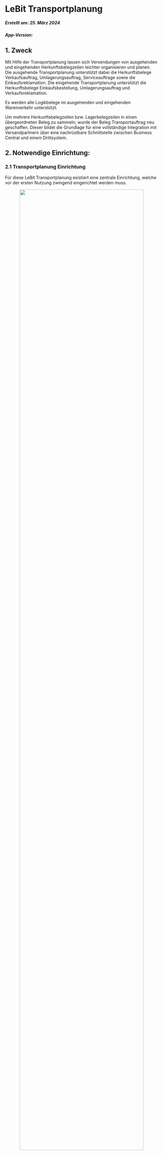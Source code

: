 # LeBit Transportplanung 

##### Erstellt am: 25. März 2024

##### App-Version:


## 1. Zweck

Mit Hilfe der Transportplanung lassen sich Versendungen von ausgehenden
und eingehenden Herkunftsbelegzeilen leichter organisieren und planen.
Die ausgehende Transportplanung unterstützt dabei die Herkunftsbelege
Verkaufsauftrag, Umlagerungsauftrag, Serviceauftrage sowie die
Einkaufsreklamation. Die eingehende Transportplanung unterstützt die
Herkunftsbelege Einkaufsbestellung, Umlagerungsauftrag und
Verkaufsreklamation.

Es werden alle Logikbelege im ausgehenden und eingehenden Warenverkehr
unterstützt.

Um mehrere Herkunftsbelegzeilen bzw. Lagerbelegzeilen in einen
übergeordneten Beleg zu sammeln, wurde der Beleg Transportauftrag neu
geschaffen. Dieser bildet die Grundlage für eine vollständige
Integration mit Versandpartnern über eine nachrüstbare Schnittstelle
zwischen Business Central und einem Drittsystem.

## 2. Notwendige Einrichtung:

### 2.1 Transportplanung Einrichtung

Für diese LeBit Transportplanung existiert eine zentrale Einrichtung,
welche vor der ersten Nutzung zwingend eingerichtet werden muss.

<div style="text-align: center;">
    <img src="../../images/TP/Transport_Planning1.png" alt="" style="width: 90%; height: auto;">
    <figcaption>Abbildung 1: Transportplanung Einrichtung</figcaption>
    <br>
</div>





#### 2.1.1 Register Allgemein ausgehende Transportplanung

| Feldname                                      | Funktion                                                                                                                                                                                                                                            |
|-----------------------------------------------|-----------------------------------------------------------------------------------------------------------------------------------------------------------------------------------------------------------------------------------------------------|
| Automatische Chargenauswahl überspringen      | Einrichtungsmöglichkeit, ob innerhalb der Standardfunktion „Einträge auswählen“ in den „Artikelverfolgungszeilen“ die Standardchargenvorauswahl deaktiviert werden soll. <br> Wert = True: Standardchargenvorauswahl deaktiviert <br> Wert = False: Standardchargenvorauswahl aktiviert (Standardsystemverhalten) |
| Abweichende Warenausgangsmengen erlauben      | Im Standardsystemverhalten ist es nicht möglich, die Warenausgangsmenge zu beeinflussen. Mit dieser Einrichtung sind abweichende Warenausgangsmenge möglich. Achtung: Gilt nur für den Beleg „Warenausgang“. <br> Wert = True: abweichende Warenausgangsmenge erlaubt <br> Wert = False: abweichende Warenausgangsmenge nicht erlaubt (Standardsystemverhalten) |
| Mehrere Warenausgänge erlauben                | Im Standardsystemverhalten ist es nicht möglich, mehrere ungebuchte Warenausgänge anzulegen. Mit dieser Einrichtung ist es möglich mehrere ungebuchte Warenausgänge anlegen. Achtung: Gilt nur für den Beleg „Warenausgang“ <br> Wert = True: mehrere ungebuchte Warenausgänge erlaubt <br> Wert = False: mehrere ungebuchte Warenausgänge nicht erlaubt (Standardsystemverhalten) |
| Lösche teilgelieferten Warenausgang           | Im Standardsystemverhalten werden ungebuchte Warenausgänge erst dann gelöscht, wenn die geplante Menge aller Warenausgangszeilen komplett geliefert wurde. Mit Hilfe dieser Einstellung, werden Warenausgänge nach der ersten Buchung gelöscht. Losgelöst, ob der Warenausgang noch Restmengen hat oder nicht. <br> Wert = True: Warenausgang wird nach der ersten Buchung gelöscht <br> Wert = False: Warenausgang wird erst bei vollständiger Lieferung gelöscht (Standardsystemverhalten) |
| Buchungsdatum Warenausgang                    | Bei Anlage des Warenausgangs wird das Belegdatum sowie das Buchungsdatum des Belegs auf das Erstelldatum gesetzt. Wird nun das Buchungsdatum manuell nicht verändert, ist das Buchungsdatum gleich dem Erstelldatum. Da in gewissen Prozessen ein Vorbereiten von Warenausgängen notwendig ist, ist das Buchungsdatum in der Praxis nicht gleich dem Erstelldatum des Warenausgangs. Mit Hilfe dieser Einrichtung lässt sich die wie folgt einrichten <br> Wert = Standard: Buchungsdatum = Erstelldatum, außer wenn manuell verändert. <br> Wert = Arbeitsdatum: Buchungsdatum ist immer das Arbeitsdatum der tatsächlichen Buchung. Wert im Feld „Buchungsdatum“ ist hierbei irrelevant. |
| WA- zu liefern an Artikelverfolgungszeile anpassen | Ist diese Option aktiviert, so wird aus den in der Artikelverfolgung eingetragenen Zeilen (Chargen/Seriennummern) die Menge errechnet und automatisch in den Warenausgang geschrieben.                                                                 |
| Zu liefernde WA- Standardmenge                | Wert = Leer: Ein neuen Warenausgang wird mit leerer Menge „Zu liefern“ erstellt <br> Wert = Rest: Ein neuer Warenausgang wird mit voller bzw. Restmenge in „Zu liefern“ erstellt                                                                    |
| Warenausgang und Detailzeile automatisch erstellen | Das Feld bestimmt, ob beim Freigeben eines Auftrags, der Warenausgang und die Detailzeile automatisch erstellt wird. <br> Wert = True: beim Freigeben wird der Warenausgang und eine Detailzeile erstellt <br> Wert = False: beim Freigeben wird kein Warenausgang und keine Detailzeile erstellt |


#### 2.1.2 Register Allgemein eingehende Transportplanung

| Feldname                                      | Funktion                                                                                                                                                                                                                                            |
|-----------------------------------------------|-----------------------------------------------------------------------------------------------------------------------------------------------------------------------------------------------------------------------------------------------------|
| Mehrere Wareneingänge zulassen                | Im Standardsystemverhalten ist es nicht möglich, mehrere ungebuchte Warenausgänge anzulegen. Mit dieser Einrichtung ist es möglich mehrere ungebuchte Warenausgänge anlegen. Achtung: Gilt nur für den Beleg „Warenausgang“ <br> Wert = True: mehrere ungebuchte Warenausgänge erlaubt <br> Wert = False: mehrere ungebuchte Warenausgänge nicht erlaubt (Standardsystemverhalten) |
| Abweichende Wareneingangsmenge zulassen       | Im Standardsystemverhalten ist es nicht möglich, die Warenausgangsmenge zu beeinflussen. Mit dieser Einrichtung sind abweichende Warenausgangsmenge möglich. Achtung: Gilt nur für den Beleg „Warenausgang“. <br> Wert = True: abweichende Warenausgangsmenge erlaubt <br> Wert = False: abweichende Warenausgangsmenge nicht erlaubt (Standardsystemverhalten) |
| Wareneingang und Detailzeile automatisch erstellen | Das Feld bestimmt, ob beim Freigeben eines Auftrags, der Warenausgang und die Detailzeile automatisch erstellt wird. <br> Wert = True: beim Freigeben wird der Warenausgang und eine Detailzeile erstellt <br> Wert = False: beim Freigeben wird kein Warenausgang und keine Detailzeile erstellt |


#### 2.1.3 Register Transportbestellung

| Feldname                               | Funktion                                                                                                                                                                                                                           |
|----------------------------------------|------------------------------------------------------------------------------------------------------------------------------------------------------------------------------------------------------------------------------------|
| Standard Transportbestellung Zu-/Abschlag | Hier wird die Standard Transportbestellungsart eingefügt, die für Zu- und Abschläge genutzt wird.                                                                                                                                   |
| Transportbestellung Menge              | Gibt an, wie oft die Transportbestellung geschehen soll. <br> Wert = 1: die Menge der Transportbestellung, die erstellt wird, beträgt immer eins <br> Wert = WA-Menge: die Menge der Transportbestellung, die erstellt werden, ist flexibel und richtet sich nach der Warenausgangsmenge |


#### 2.1.4 Register Ausgehende Transportbedarfe aktivieren

In diesem Register ist es möglich, einzurichten für welche
Herkunftsbelegarten die ausgehenden Transportbedarfe verwendet werden
sollen. Wenn für eine Belegart das Feld auf den Wert „true" gesetzt,
werden für die jeweilige Belegart ab diesem Zeitpunkt beim Freigeben des
Herkunftsbeleges die Transportbedarfe angelegt.

#### 2.1.5 Register Eingehende Transportbedarfe aktivieren

Hier ist es möglich, einzurichten für welche Herkunftsbelegarten die
eingehenden Transportbedarfe verwendet werden sollen. Wenn für eine
Belegart das Feld auf den Wert „true" gesetzt, werden für die jeweilige
Belegart ab diesem Zeitpunkt beim Freigeben des Herkunftsbeleges die
Transportbedarfe angelegt.

#### 2.1.6 Register Styles

In diesem Register wird der Stil festgelegt, für die offenen sowie den
gebuchten Zeilen. Dadurch lassen sich die Transportbedarfe optisch
besser unterscheiden. Bei Auswahl des Stils, wird dieser innerhalb des
Feldes angezeigt, so dass der Nutzer eine Vorschau des Stiles bekommt.

#### 2.1.7 Register Nummernserie

Hinterlegung der Nummernserie für den neuen Beleg Transportauftrag. Die
Nummernserie muss vorher innerhalb des Systems eingerichtet werden.

### 2.2 Nachtragereport "Erstelle Transportbedarfe"

In den LeBit Transportplanung Einrichtung ist es möglich rückwirkend
Transportbedarfe, für bereits freigegebene Dokumente, zu erstellen. Das
Dokument muss freigegeben sein und die Kategorie muss in der LeBit
Transportplanung Einrichtung aktiviert sein.

<div style="text-align: center;">
    <img src="../../images/TP/Transport_Planning2.png" alt="" style="width: 90%; height: auto;">
    <figcaption>Abbildung 2: Aktionen -> Erstelle Ausgehende Transportbedarfe</figcaption>
    <br>
</div>



Innerhalb des Reports ist es möglich noch weitere Filterungen
hinzufügen, um den Nachtragereport weiter einzuschränken.

<div style="text-align: center;">
    <img src="../../images/TP/Transport_Planning3.png" alt="" style="width: 90%; height: auto;">
    <figcaption>Abbildung 3: Funktion "Erstelle Ausgehende Transportbedarfe"</figcaption>
    <br>
</div>




### 2.3 Berichtsauswahl - Transportplanung

Das Produkt bringt ein Einrichtungsmöglichkeit für die folgenden Reports
mit:

Transportauftrag

Übernahmebescheinigung

Frachtbrief

Diese Berichtsauswahl kann über die Suche innerhalb des Systems
aufgerufen werden.

<div style="text-align: center;">
    <img src="../../images/TP/Transport_Planning4.png" alt="" style="width: 90%; height: auto;">
    <figcaption>Abbildung 4: Berichtsauswahl - Transportplanung</figcaption>
    <br>
</div>




### 2.4 Lagermitarbeiter

Im Standard ist es über die Lagermitarbeiter gesteuert, welche Lagerorte
und deren Logistikbelege durch welche Nutzer genutzt bzw. bedienen
werden dürfen. Um dem Standard hier zu folgen, müssen die Benutzer,
welche die Transportplanung nutzen sollen, für die entsprechenden
Lagerorte als Lagermitarbeiter eingerichtet sein.

### 2.5 Zuordnung Zusteller und Kontakt -- Kreditor

In der Tabelle der Zusteller wurde ein neues Feld geschaffen, in welchem
zu einem Zusteller ein Unternehmenskontakt zugewiesen werden kann.

Wenn dieser Unternehmenskontakt einem Kreditor zugewiesen wird, wird
dieser im Transportauftrag aus dem Zustellercode gefüllt.

## 3. Funktionsbeschreibung

### 3.1 Transportbedarfe

Die ausgehenden und eingehenden Transportbedarfe sammeln die
verschiedenen Herkunftsbelege und deren Logistikbelege. Die
Transportbedarfe sind in Master- und Detailzeile unterteilt. Die
Masterzeilen sind ein Abbild der Herkunftsbelegzeilen, so hat jede
Herkunftsbelegzeile genau eine Masterzeile.

<div style="text-align: center;">
    <img src="../../images/TP/Transport_Planning5.png" alt="" style="width: 90%; height: auto;">
    <figcaption>Abbildung 5: Ausgehende Transportbedarfe</figcaption>
    <br>
</div>




<div style="text-align: center;">
    <img src="../../images/TP/Transport_Planning6.png" alt="" style="width: 90%; height: auto;">
    <figcaption>Abbildung 6: Eingehende Transportbedarfe</figcaption>
    <br>
</div>




Es werden nur die Herkunftsbelegzeilen beachtet, zu denen in der
Einrichtung die Option bei „Transportbedarfe aktivieren" gleich „True"
ist.

Diese Transportbedarfszeilen werden beim Freigeben des Herkunftsbeleges
angelegt. Wird ein Herkunftsbeleg, mit bestehenden Transportbedarfen,
aus dem Status „Freigegeben" wieder zurückgesetzt, bleibt die
Transportbedarfszeile innerhalb der Transportbedarf stehen. Es erfolgt
eine Hervorhebung. Die Art der Hervorhebung wird in der
„Transportplanung Einrichtung" unter dem Punkt „Stil offene Zeilen"
festgelegt.

Innerhalb der Masterzeilen werden verschiedene Informationen aus den
Herkunftsbelegzeilen angezeigt. Eine tatsächliche Änderung der
Herkunftsinformationen ist bis auf wenige Ausnahmen nicht gestattet.

Die Detailzeilen entstehen unterhalb der Masterzeilen und sind immer mit
der Masterzeile verbunden. Die Detailzeilen bilden entsprechende
Lagerbelege ab. Je nach Einrichtung der Lagerorte, welche innerhalb der
Transportplanung geplant werden, sind dies Warenausgänge oder
Lagerkommissionierungen. In der Detailzeile ist der Zusteller und die
Zustellertransportart änderbar.

#### 3.1.1 Transportbedarfe Ungruppiert

Für die Transportbedarfe gibt es zusätzlich die Seiten \"Ausgehende
Transportbedarfe Ungruppiert\" und \"Eingehende Transportbedarfe
Ungruppiert\". Auf der Seite sind die Detailzeilen in der Struktur nicht
unter den Masterzeilen. Auf der Seite sind alle Funktionen der normalen
ausgehenden Transportbedarfe vorhanden, zusätzlich ist es möglich die
Seite zu Filtern und zu sortieren.

<div style="text-align: center;">
    <img src="../../images/TP/Transport_Planning7.png" alt="" style="width: 90%; height: auto;">
    <figcaption>Abbildung 7: Ausgehende Transportbedarfe Ungruppiert</figcaption>
    <br>
</div>




<div style="text-align: center;">
    <img src="../../images/TP/Transport_Planning8.png" alt="" style="width: 90%; height: auto;">
    <figcaption>Abbildung 8: Eingehende Transportbedarfe Ungruppiert</figcaption>
    <br>
</div>




### 3.2 Funktionen in den Transportbedarfen

Auf den Seiten \"Ausgehende Transportbedarfe\", \"Ausgehende
Transportbedarfe Ungruppiert\", \"Eingehende Transportbedarfe\" und
\"Eingehende Transportbedarfe Ungruppiert\" gibt es verschiedene
Funktionen im Menüband.

  | Feldname                             | Funktion                                                                                                                                                                                                                                        | Zutreffend für |
|--------------------------------------|-------------------------------------------------------------------------------------------------------------------------------------------------------------------------------------------------------------------------------------------------|----------------|
| Lagerbelege erstellen                | Die Funktion „Lagerbelege erstellen“ kann genutzt werden, um für einen kommissionierungspflichtigen Lagerort die dazugehörigen „Lagerkommissionierungen“ direkt zu erstellen.                                                                    | Beides         |
| **Buchen**                               |                                                                                                                                                                                                                                                 |                |
| Warenausgang buchen                  | Mit der Funktion kann man den Warenausgang liefern und fakturieren.                                                                                                                                                                             | Ausgehend      |
| Wareneingang buchen                  | Mit der Funktion kann man den Wareneingang liefern und fakturieren.                                                                                                                                                                              | Eingehend      |
| Buchen und drucken                   | Der Herkunftsbeleg kann dadurch gebucht werden.                                                                                                                                                                                                 | Beides         |
| **Aktionen**                             |                                                                                                                                                                                                                                                 |                |
| Transportauftrag erstellen           | Für die Detailzeile wird ein neuer Transportauftrag sein.                                                                                                                                                                                       | Beides         |
| Transportauftrag zuweisen            | Die Detailzeile kann mit der Funktion einem Transportauftrag zugewiesen werden.                                                                                                                                                                 | Beides         |
| Transportauftragszeile löschen       | Wenn eine Detailzeile in einem Transportauftrag vorhanden ist, kann sie mit der Funktion aus dem Transportauftrag wieder gelöscht werden.                                                                                                        | Beides         |
| Kommissionierung erstellen           | Für eine Masterzeile kann eine Kommissionierung erstellt werden.                                                                                                                                                                                | Ausgehend      |
| Warenausgang erstellen               | Für eine Masterzeile kann ein Warenausgang erstellt werden. Sofern in der "LeBit Transportplanung Einrichtung" eingerichtet ist, dass die Warenausgänge abweichende Mengen haben dürfen, kann vor der Erstellung des Warenausgangs innerhalb der Spalte „Menge zu liefern“ die Warenausgangsmenge angepasst werden. Wenn die Option nicht gesetzt ist, ist die Spalte ausgeblendet. | Ausgehend      |
| Warenausgang zuweisen                | Einer Masterzeile kann ein schon bestehender Warenausgang zugewiesen werden. Die Funktion berechnet die „Menge zu liefern“ neu.                                                                                                                 | Ausgehend      |
| Warenausgangzeile löschen            | Ein Warenausgang wird gelöscht, damit wird ebenfalls die Detailzeile gelöscht. Die Funktion berechnet die „Menge zu liefern“ neu.                                                                                                               | Ausgehend      |
| Wareneingang erstellen               | Erstellt einen Wareneingang für eine Masterzeile. Wenn in der "LeBit Transportplanung Einrichtung" eingerichtet ist, dass die Wareneingänge eine abweichende Menge haben dürfen, kann vor der Erstellung des Wareneingangs in der Spalte "Menge zu liefern" eine Wareneingangsmenge angepasst werden. Wenn die Option nicht gesetzt ist, ist die Spalte ausgeblendet. | Eingehend      |
| Wareneingang zuweisen                | Die Masterzeile kann einen schon bestehenden Wareneingang zugewiesen werden. Die Funktion berechnet "Menge zu liefern" neu.                                                                                                                     | Eingehend      |
| Wareneingangszeile löschen           | Der Wareneingang und die Detailzeile werden durch diese Funktion gelöscht. Die "Menge zu liefern" wird neu berechnet.                                                                                                                           | Eingehend      |
| Lieferschein drucken                 | Mit der Funktion kann der Lieferschein gedruckt werden.                                                                                                                                                                                         | Beides         |
| **Zugehörig**                            |                                                                                                                                                                                                                                                 |                |
| Herkunftsbeleg                       | Öffnet den Herkunftsbeleg, der Master-/ Detailzeile.                                                                                                                                                                                            | Beides         |
| Geb. Herkunftsbeleg                  | Öffnet den gebuchten Herkunftsbeleg, der Master-/Detailzeile.                                                                                                                                                                                   | Beides         |
| Artikelverfolgungszeilen             | Zeigt die Artikelverfolgungszeilen der Detailzeile an.                                                                                                                                                                                          | Beides         |
| Lagerbelegzeilen                     | Zeigt die zugehörigen Lagerbelegzeilen an.                                                                                                                                                                                                      | Beides         |
| Warenausgangszeilen                  | Zeigt die zugehörigen Warenausgangszeilen.                                                                                                                                                                                                      | Ausgehend      |
| Kommissionierungszeilen              | Zeigt die Kommissionierungszeilen an, die zur Masterzeile gehören. Erstellte Kommissionierungen können auch in der Tabellenspalte "Kommissionierung" gesehen werden.                                                                             | Ausgehend      |
| Registrierte Kommissionierungszeilen | Zeigt die registrierten Kommissionierungszeilen an. Registrierte Kommissionierungen können auch in der Tabellenspalte "Registrierte Kommissionierung" gesehen werden.                                                                             | Ausgehend      |
| Wareneingangszeilen                  | Zeigt die zugehörigen Wareneingangszeilen.                                                                                                                                                                                                      | Eingehend      |
| Einlagerungszeilen                   | Zeigt die Einlagerungszeilen an, die zur Masterzeile gehören. Erstellte Einlagerungen können auch in der Tabellenspalte "Einlagerung" angezeigt werden.                                                                                          | Eingehend      |
| Registrierte Einlagerungszeilen      | Zeigt die registrierten Einlagerungszeilen an, diese können auch in der Tabellenspalte "Registrierte Einlagerung" angezeigt werden.                                                                                                              | Eingehend      |
| Transportauftrag                     | Öffnet den zugehörigen Transportauftrag.                                                                                                                                                                                                        | Beides         |
| Transportbestellung                  | Öffnet die zugehörige Transportbestellung.                                                                                                                                                                                                      | Beides         |


### 3.3 Transportauftrag

Der Transportauftrag bildet die oberste Ebene der LeBit Transportplanung
und ermöglicht es, verschiedene Herkunftsbelege und deren Lagerbeleg in
einem Beleg zusammen zu fassen.

Der Transportauftrag kann dann entweder an ein weiterführendes
Logistiksystem übergeben werden oder dient als Beleg für die eigene
Versendung.

Der Transportauftrag ist in einen Kopf- und Zeilenbereich unterteilt.

#### 3.3.1 Transportauftragskopf

Der Transportauftragskopf beinhaltet alle relevanten Informationen,
welche für den gesamten Beleg von Bedeutung sind.

<div style="text-align: center;">
    <img src="../../images/TP/Transport_Planning9.png" alt="" style="width: 90%; height: auto;">
    <figcaption>Abbildung 9: Transportauftragskopf</figcaption>
    <br>
</div>




  | Feldname                     | Funktion                                                                                                                                                                                                  |
|------------------------------|-----------------------------------------------------------------------------------------------------------------------------------------------------------------------------------------------------------|
| Erstellungsdatum             | Wird bei der Erstellung aus den Transportbedarfen automatisiert mit dem Tag der Erstellung gefüllt.                                                                                                        |
| Zeit                         | Wird beim Erstellen aus den Transportbedarfen automatisiert mit der Zeit der Erstellung gefüllt.                                                                                                           |
| LKW Kennzeichen              | Kann manuell mit der entsprechenden Information gefüllt werden.                                                                                                                                           |
| LKW Anhänger Kennzeichen     | Kann manuell mit der entsprechenden Information gefüllt werden.                                                                                                                                           |
| Containernr.                 |                                                                                                                                                                                                           |
| Kreditorennr.                | Wird automatisiert aus dem Zusteller gefüllt, sofern dieser eine Zuordnung zu einem Unternehmenskontakt hat, welcher wiederrum eine Zuordnung zu einem Kreditor haben muss.                                 |
| Kreditorenname               | Wird automatisiert aus der Kreditorennr. gefüllt.                                                                                                                                                          |
| Abholddatum von              | Kann manuell mit der entsprechenden Information gefüllt werden.                                                                                                                                           |
| Abholdatum bis               | Kann manuell mit der entsprechenden Information gefüllt werden.                                                                                                                                           |
| Abholzeit vor                | Kann manuell mit der entsprechenden Information gefüllt werden.                                                                                                                                           |
| Abholzeit bis                | Kann manuell mit der entsprechenden Information gefüllt werden.                                                                                                                                           |
| Zustellercode                | Wird, sofern vorhanden, bei Erstellung der Transportauftrages, aus der entsprechenden Detailzeile der Transportbedarfe übergeben.                                                                          |
| Zustellertransportcode       | Wird, sofern vorhanden, bei Erstellung der Transportauftrages, aus der entsprechenden Detailzeile der Transportbedarfe übergeben.                                                                          |
| Transportbestellung erstellt | Wenn eine Transportbestellung vorhanden ist, ist das Feld mit "Ja" gefüllt und darüber kann man direkt zur Transportbestellung springen.                                                                   |


#### 3.3.2 Transportauftragszeile

Die Transportauftragszeile bildet die einzelnen Zeilen ab, welche
innerhalb dieses Transportauftrags gemeinsam versendet werden sollen.
Eine Zeile steht dabei für die Kombination eines Herkunftsbelegs zu
einem Logistikbeleg, somit kann pro Kombination eine
Transportauftragszeile entstehen.

Die Zeilen werden hauptsächlich über die Transportbedarfe gesteuert, sie
können darüber hinzugefügt und gelöscht werden.

### 3.4 Funktionen im Transportauftrag

| Feldname                       | Funktion                                                                                                                                                                                                                                                                      |
|--------------------------------|-------------------------------------------------------------------------------------------------------------------------------------------------------------------------------------------------------------------------------------------------------------------------------|
| **Beenden**                        | Mit dieser Funktion wird der aktuell Transportauftrag beendet. Das Beenden sorgt dafür, dass der Transportauftrag mit all seinen Informationen in die Tabelle der „beendeten Transportaufträge" übergeben wird. <br> Diese Funktion sorgt dafür, dass die Übersicht der Transportaufträge übersichtlich bleibt, aber die abgeschlossenen Transportaufträge für Nachforschungen verfügbar bleiben. |
| **Aktionen**                       |                                                                                                                                                                                                                                                                               |
| Transportbestellung erstellen  | Eine Transportbestellung kann für den Transportauftrag erstellt werden.                                                                                                                                                                                                       |
| **Zugehörig**                      |                                                                                                                                                                                                                                                                               |
| Ausgehende Transportbedarfe    | Öffnet die zugehörigen ausgehenden Transportbedarfe.                                                                                                                                                                                                                          |
| Eingehende Transportbedarfe    | Öffnet die zugehörigen eingehenden Transportbedarfe.                                                                                                                                                                                                                          |
| Transportbestellung            | Öffnet die zugehörige Transportbestellung.                                                                                                                                                                                                                                    |
| **Berichte**                       |                                                                                                                                                                                                                                                                               |
| Transportauftrag               | Mit dieser Funktion ist es möglich, die in der „Berichtsauswahl – Transportplanung“ unter der Verwendung „Transportauftrag“ hinterlegen Reports auszudrucken.                                                                                                                  |
| Übernahmebescheinigung         | Mit dieser Funktion ist es möglich, die in der „Berichtsauswahl – Transportplanung“ unter der Verwendung „Übernahmebescheinigung“ hinterlegen Reports auszudrucken.                                                                                                            |
| Frachtbrief                    | Mit dieser Funktion ist es möglich, die in der „Berichtsauswahl – Transportplanung“ unter der Verwendung „Frachtbrief“ hinterlegen Reports auszudrucken.                                                                                                                       |


### 3.5 Beendeter Transportauftrag

Der Beendetes Transportauftrag ist eine 1:1 Kopie des Transportauftrages
und bildet eine Kopie der Inhalte der Felder zum Zeitpunkt des Beendens.
